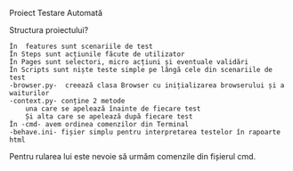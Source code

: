 Proiect Testare Automată


Structura proiectului? 

	În  features sunt scenariile de test
	În Steps sunt acțiunile făcute de utilizator
	În Pages sunt selectori, micro acțiuni și eventuale validări
	În Scripts sunt niște teste simple pe lângă cele din scenariile de test
	-browser.py-  creează clasa Browser cu inițializarea browserului și a waiturilor
	-context.py- conține 2 metode
		una care se apelează înainte de fiecare test
		Și alta care se apelează după fiecare test
	În -cmd- avem ordinea comenzilor din Terminal
	-behave.ini- fișier simplu pentru interpretarea testelor în rapoarte html

 Pentru rularea lui este nevoie să urmăm comenzile din fișierul cmd.
